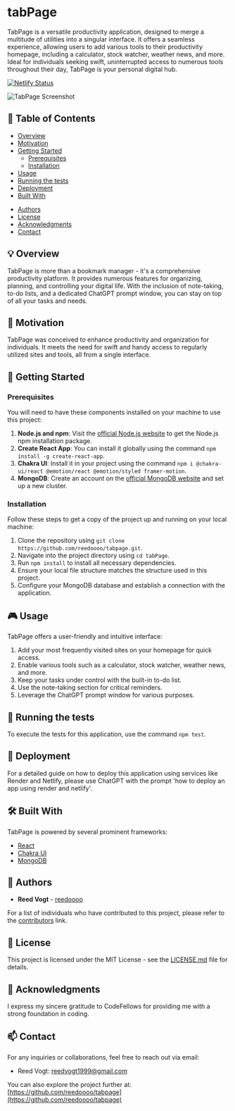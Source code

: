 # tabPage

TabPage is a versatile productivity application, designed to merge a multitude of utilities into a singular interface. It offers a seamless experience, allowing users to add various tools to their productivity homepage, including a calculator, stock watcher, weather news, and more. Ideal for individuals seeking swift, uninterrupted access to numerous tools throughout their day, TabPage is your personal digital hub.

[![Netlify Status](https://api.netlify.com/api/v1/badges/e8e2c7c0-4d8c-48f7-b865-df70276dbf97/deploy-status)](https://app.netlify.com/sites/tabpage/deploys)

<!-- ![Screenshot Badge](https://img.shields.io/badge/screenshot-homepage-https://tabpage.netlify.app/screenshot.png-blue.svg) -->
![TabPage Screenshot](https://raw.githubusercontent.com/reedoooo/tabpage/4627c3ff767d8e6fcdac2f71b695d596b3668c1b/public/screenshot.png)

## 📌 Table of Contents

- [Overview](#overview)
- [Motivation](#motivation)
- [Getting Started](#getting-started)
  - [Prerequisites](#prerequisites)
  - [Installation](#installation)
- [Usage](#usage)
- [Running the tests](#running-the-tests)
- [Deployment](#deployment)
- [Built With](#built-with)
<!-- - [Contributing](#contributing) -->
- [Authors](#authors)
- [License](#license)
- [Acknowledgments](#acknowledgments)
- [Contact](#contact)

## 💡 Overview

TabPage is more than a bookmark manager - it's a comprehensive productivity platform. It provides numerous features for organizing, planning, and controlling your digital life. With the inclusion of note-taking, to-do lists, and a dedicated ChatGPT prompt window, you can stay on top of all your tasks and needs.

## 🚀 Motivation

TabPage was conceived to enhance productivity and organization for individuals. It meets the need for swift and handy access to regularly utilized sites and tools, all from a single interface.

## 🏁 Getting Started

### Prerequisites

You will need to have these components installed on your machine to use this project:

1. **Node.js and npm**: Visit the [official Node.js website](https://nodejs.org) to get the Node.js npm installation package.
2. **Create React App**: You can install it globally using the command `npm install -g create-react-app`.
3. **Chakra UI**: Install it in your project using the command `npm i @chakra-ui/react @emotion/react @emotion/styled framer-motion`.
4. **MongoDB**: Create an account on the [official MongoDB website](https://www.mongodb.com/) and set up a new cluster.

### Installation

Follow these steps to get a copy of the project up and running on your local machine:

1. Clone the repository using `git clone https://github.com/reedoooo/tabpage.git`.
2. Navigate into the project directory using `cd tabPage`.
3. Run `npm install` to install all necessary dependencies.
4. Ensure your local file structure matches the structure used in this project.
5. Configure your MongoDB database and establish a connection with the application.

## 🎮 Usage

TabPage offers a user-friendly and intuitive interface:

1. Add your most frequently visited sites on your homepage for quick access.
2. Enable various tools such as a calculator, stock watcher, weather news, and more.
3. Keep your tasks under control with the built-in to-do list.
4. Use the note-taking section for critical reminders.
5. Leverage the ChatGPT prompt window for various purposes.

## 🧪 Running the tests

To execute the tests for this application, use the command `npm test`.

## 🚀 Deployment

For a detailed guide on how to deploy this application using services like Render and Netlify, please use ChatGPT with the prompt 'how to deploy an app using render and netlify'.

## 🛠️ Built With

TabPage is powered by several prominent frameworks:

- [React](https://react.dev/)
- [Chakra UI](https://chakra-ui.com/)
- [MongoDB](https://www.mongodb.com/)

<!-- ## 🤝 Contributing

Please refer to the [CONTRIBUTING.md](link_to_contributing_guide) file for information about our code of conduct and the process for submitting pull requests. -->

## 👥 Authors

- **Reed Vogt** - [reedoooo](https://github.com/reedoooo)

For a list of individuals who have contributed to this project, please refer to the [contributors](link_to_contributors) link.

## 📝 License

This project is licensed under the MIT License - see the [LICENSE.md](link_to_license) file for details.

## 🎉 Acknowledgments

I express my sincere gratitude to CodeFellows for providing me with a strong foundation in coding.

## 📫 Contact

For any inquiries or collaborations, feel free to reach out via email:

- Reed Vogt: <reedvogt1999@gmail.com>

You can also explore the project further at: [https://github.com/reedoooo/tabpage](https://github.com/reedoooo/tabpage)
